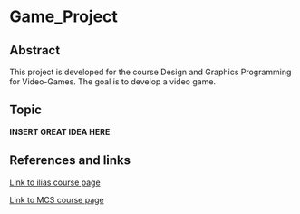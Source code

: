 # Game_Project

## Abstract
This project is developed for the course  Design and Graphics Programming for Video-Games. The goal is to develop a video game.

## Topic

**INSERT GREAT IDEA HERE**

## References and links

[Link to ilias course page](https://ilias.unibe.ch/ilias.php?ref_id=700265&cmdClass=ilobjcoursegui&cmdNode=jy:39&baseClass=ilRepositoryGUI)

[Link to MCS course page](http://mcs.unibnf.ch/program/courses-timetable/courses/design-and-graphics-programming-game-development-2)
